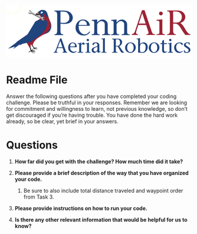 ![alt_text](images/image1.png "image_tooltip")



# Readme File

Answer the following questions after you have completed your coding challenge. Please be truthful in your responses. Remember we are looking for commitment and willingness to learn, not previous knowledge, so don’t get discouraged if you’re having trouble. You have done the hard work already, so be clear, yet brief in your answers.


# Questions



1. **How far did you get with the challenge? How much time did it take?**

2. **Please provide a brief description of the way that you have organized your code.**
    
    1. Be sure to also include total distance traveled and waypoint order from Task 3.

3. **Please provide instructions on how to run your code.**

4. **Is there any other relevant information that would be helpful for us to know?**
